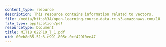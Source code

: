 ```yaml
---
content_type: resource
description: This resource contains information related to vectors.
file: /media/https%3A/open-learning-course-data-rc.s3.amazonaws.com/18-022-calculus-of-several-variables-fall-2010/00eb8d3551c3c991805c0cf42970ee47_MIT18_022F10_l_1.pdf
file_type: application/pdf
resourcetype: Document
title: MIT18_022F10_l_1.pdf
uid: 00eb8d35-51c3-c991-805c-0cf42970ee47
---
```

